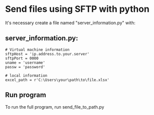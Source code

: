 # Send files using SFTP with python
It's necessary create a file named "server_information.py" with:
## server_information.py:
```
# Virtual machine information 
sftpHost = 'ip.address.to.your.server'
sftpPort = 0000
uname = 'username'
passw = 'password'

# local information
excel_path = r'C:\Users\your\path\to\file.xlsx'
```
##  Run program
To run the full program, run send_file_to_path.py